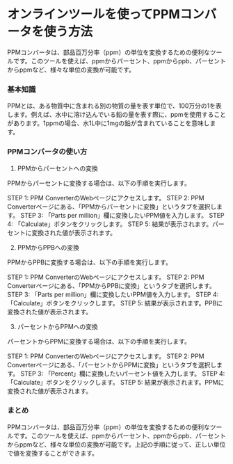 オンラインツールを使ってPPMコンバータを使う方法
=========================

PPMコンバータは、部品百万分率（ppm）の単位を変換するための便利なツールです。このツールを使えば、ppmからパーセント、ppmからppb、パーセントからppmなど、様々な単位の変換が可能です。

### 基本知識

PPMとは、ある物質中に含まれる別の物質の量を表す単位で、100万分の1を表します。例えば、水中に溶け込んでいる鉛の量を表す際に、ppmを使用することがあります。1ppmの場合、水1L中に1mgの鉛が含まれていることを意味します。

### PPMコンバータの使い方

1. PPMからパーセントへの変換

PPMからパーセントに変換する場合は、以下の手順を実行します。

STEP 1: PPM ConverterのWebページにアクセスします。 STEP 2: PPM Converterページにある、「PPMからパーセントに変換」というタブを選択します。 STEP 3: 「Parts per million」欄に変換したいPPM値を入力します。 STEP 4: 「Calculate」ボタンをクリックします。 STEP 5: 結果が表示されます。パーセントに変換された値が表示されます。

2. PPMからPPBへの変換

PPMからPPBに変換する場合は、以下の手順を実行します。

STEP 1: PPM ConverterのWebページにアクセスします。 STEP 2: PPM Converterページにある、「PPMからPPBに変換」というタブを選択します。 STEP 3: 「Parts per million」欄に変換したいPPM値を入力します。 STEP 4: 「Calculate」ボタンをクリックします。 STEP 5: 結果が表示されます。PPBに変換された値が表示されます。

3. パーセントからPPMへの変換

パーセントからPPMに変換する場合は、以下の手順を実行します。

STEP 1: PPM ConverterのWebページにアクセスします。 STEP 2: PPM Converterページにある、「パーセントからPPMに変換」というタブを選択します。 STEP 3: 「Percent」欄に変換したいパーセント値を入力します。 STEP 4: 「Calculate」ボタンをクリックします。 STEP 5: 結果が表示されます。PPMに変換された値が表示されます。

### まとめ

PPMコンバータは、部品百万分率（ppm）の単位を変換するための便利なツールです。このツールを使えば、ppmからパーセント、ppmからppb、パーセントからppmなど、様々な単位の変換が可能です。上記の手順に従って、正しい単位で値を変換することができます。